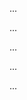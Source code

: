 <panel type="info" header=":trophy: Can explain some QA techniques complementary to testing :star::star::star:" expandable expanded no-close>

<panel type="info" header=":trophy: Can explain software quality assurance :star::star::star:" expandable>
  <include src="../../book/qualityAssurance/introduction/what/full.md" />
  <panel header=":dart: Evidence" expanded>

...

  </panel>
</panel>

<panel type="info" header=":trophy: Can explain validation and verification :star::star::star:" expandable>
  <include src="../../book/qualityAssurance/introduction/validationVsVerification/full.md" />
  <panel header=":dart: Evidence" expanded>

...

  </panel>
</panel>

<panel type="info" header=":trophy: Can do code reviews :star::star::star:" expandable>
  <include src="../../book/qualityAssurance/codeReviews/what/full.md" />
  <panel header=":dart: Evidence" expanded>

...

  </panel>
</panel>

<panel type="info" header=":trophy: Can explain static analysis :star::star::star:" expandable>
  <include src="../../book/qualityAssurance/staticAnalysis/what/full.md" />
  <panel header=":dart: Evidence" expanded>

...

  </panel>
</panel>

<panel type="info" header=":trophy: Can explain formal verification :star::star::star:" expandable>
  <include src="../../book/qualityAssurance/formalVerification/what/full.md" />
  <panel header=":dart: Evidence" expanded>

...

  </panel>
</panel>

</panel>
